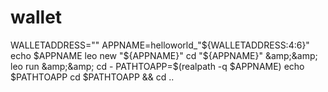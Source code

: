 # wallet
WALLETADDRESS="" APPNAME=helloworld_"${WALLETADDRESS:4:6}" echo $APPNAME leo new "${APPNAME}" cd "${APPNAME}" &amp;&amp; leo run &amp;&amp; cd - PATHTOAPP=$(realpath -q $APPNAME) echo $PATHTOAPP cd $PATHTOAPP &amp;&amp; cd ..

